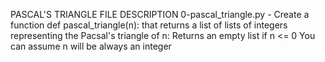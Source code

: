 PASCAL'S TRIANGLE
FILE DESCRIPTION
0-pascal_triangle.py - Create a function def pascal_triangle(n): that returns a list of lists of integers representing the Pacsal's triangle of n:
Returns an empty list if n <= 0 You can assume n will be always an integer